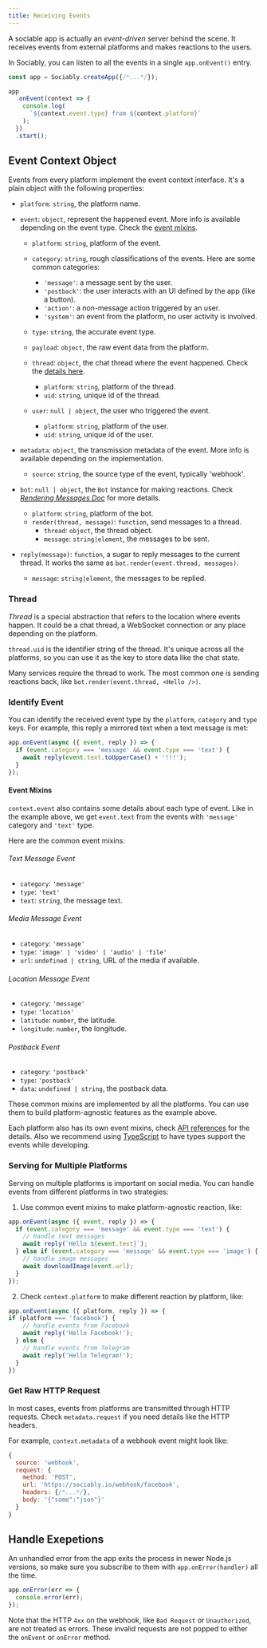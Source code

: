 ```yaml
---
title: Receiving Events
---
```


A sociable app is actually an _event-driven_ server behind the scene.
It receives events from external platforms and makes reactions to the users.

In Sociably, you can listen to all the events in a single `app.onEvent()` entry.

```js
const app = Sociably.createApp({/*...*/});

app
  .onEvent(context => {
    console.log(
      `${context.event.type} from ${context.platform}`
    );
  })
  .start();
```

## Event Context Object

Events from every platform implement the event context interface. 
It's a plain object with the following properties:

- `platform`: `string`, the platform name.

- `event`: `object`, represent the happened event. More info is available depending on the event type. Check the [event mixins](#event-mixins).
  - `platform`: `string`, platform of the event.

  - `category`: `string`, rough classifications of the events. Here are some common categories:
    - `'message'`: a message sent by the user.
    - `'postback'`: the user interacts with an UI defined by the app (like a button).
    - `'action'`: a non-message action triggered by an user.
    - `'system'`: an event from the platform, no user activity is involved.

  - `type`: `string`, the accurate event type.

  - `payload`: `object`, the raw event data from the platform.

  - `thread`: `object`, the chat thread where the event happened. Check the [details here](#thread).
    - `platform`: `string`, platform of the thread.
    - `uid`: `string`, unique id of the thread.


  - `user`: `null | object`, the user who triggered the event.
    - `platform`: `string`, platform of the user.
    - `uid`: `string`, unique id of the user.


- `metadata`: `object`, the transmission metadata of the event. More info is available depending on the implementation.
  - `source`: `string`, the source type of the event, typically 'webhook'.

- `bot`: `null | object`, the `Bot` instance for making reactions. Check [_Rendering Messages Doc_](rendering-messages.md) for more details.
  - `platform`: `string`, platform of the bot.
  - `render(thread, message)`: `function`, send messages to a thread.
    - `thread`: `object`, the thread object.
    - `message`: `string|element`, the messages to be sent.

- `reply(message)`: `function`, a sugar to reply messages to the current thread. It works the same as `bot.render(event.thread, messages)`.
  - `message`: `string|element`, the messages to be replied.

### Thread

_Thread_ is a special abstraction that refers to the location where events happen.
It could be a chat thread, a WebSocket connection or any place depending on the platform.

`thread.uid` is the identifier string of the thread.
It's unique across all the platforms,
so you can use it as the key to store data like the chat state.

Many services require the thread to work.
The most common one is sending reactions back,
like `bot.render(event.thread, <Hello />)`.

### Identify Event

You can identify the received event type by the `platform`, `category` and `type` keys.
For example, this reply a mirrored text when a text message is met:

```js
app.onEvent(async ({ event, reply }) => {
  if (event.category === 'message' && event.type === 'text') {
    await reply(event.text.toUpperCase() + '!!!');
  }
});
```

#### Event Mixins

`context.event` also contains some details about each type of event.
Like in the example above, we get `event.text` from the events with `'message'` category and `'text'` type.
 
Here are the common event mixins:

###### Text Message Event
- `category`: `'message'`
- `type`: `'text'`
- `text`: `string`, the message text.


###### Media Message Event
- `category`: `'message'`
- `type`: `'image' | 'video' | 'audio' | 'file'`
- `url`: `undefined | string`, URL of the media if available.

###### Location Message Event
- `category`: `'message'`
- `type`: `'location'`
- `latitude`: `number`, the latitude.
- `longitude`: `number`, the longitude.

###### Postback Event
- `category`: `'postback'`
- `type`: `'postback'`
- `data`: `undefined | string`, the postback data.

These common mixins are implemented by all the platforms.
You can use them to build platform-agnostic features as the example above.

Each platform also has its own event mixins, check [API references](pathname:///api) for the details.
Also we recommend using [TypeScript](https://www.typescriptlang.org/) to have types support the events while developing.

### Serving for Multiple Platforms

Serving on multiple platforms is important on social media.
You can handle events from different platforms in two strategies:

1. Use common event mixins to make platform-agnostic reaction, like:

```js
app.onEvent(async ({ event, reply }) => {
  if (event.category === 'message' && event.type === 'text') {
    // handle text messages
    await reply(`Hello ${event.text}`);
  } else if (event.category === 'message' && event.type === 'image') {
    // handle image messages
    await downloadImage(event.url);
  }
});
```

2. Check `context.platform` to make different reaction by platform, like:

```js
app.onEvent(async ({ platform, reply }) => {
if (platform === 'facebook') {
    // handle events from Facebook
    await reply('Hello Facebook!');
  } else {
    // handle events from Telegram
    await reply('Hello Telegram!');
  }
})
```

### Get Raw HTTP Request

In most cases, events from platforms are transmitted through HTTP requests.
Check `metadata.request` if you need details like the HTTP headers.

For example, `context.metadata` of a webhook event might look like:

```js
{
  source: 'webhook',
  request: {
    method: 'POST',
    url: 'https://sociably.io/webhook/facebook',
    headers: {/*...*/},
    body: '{"some":"json"}'
  }
}
```

## Handle Exepetions

An unhandled error from the app exits the process in newer Node.js versions,
so make sure you subscribe to them with `app.onError(handler)` all the time.

```js
app.onError(err => {
  console.error(err);
});
```

Note that the HTTP `4xx` on the webhook,
like `Bad Request` or `Unauthorized`,
are not treated as errors.
These invalid requests are not popped to either the `onEvent` or `onError` method.
